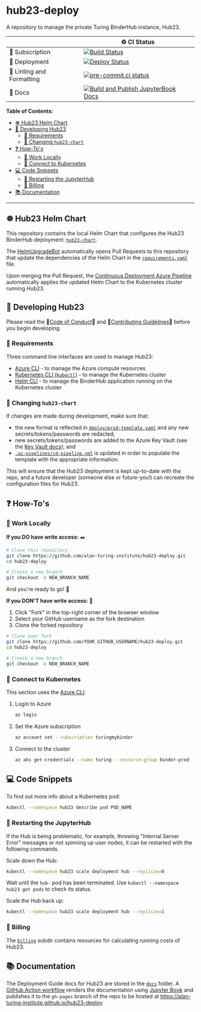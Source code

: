 # hub23-deploy

A repository to manage the private Turing BinderHub instance, Hub23.

| | :recycle: CI Status |
| --- | --- |
| :money_with_wings: Subscription | [![Build Status](https://dev.azure.com/hub23/hub23-deploy/_apis/build/status/Azure%20Subscription%20Status?branchName=main)](https://dev.azure.com/hub23/hub23-deploy/_build/latest?definitionId=5&branchName=main) |
| :rocket: Deployment | [![Deploy Status](https://dev.azure.com/hub23/hub23-deploy/_apis/build/status/Deploy%20upgrade%20to%20Hub23?branchName=main)](https://dev.azure.com/hub23/hub23-deploy/_build/latest?definitionId=1&branchName=main) |
| :broom: Linting and Formatting | [![pre-commit.ci status](https://results.pre-commit.ci/badge/github/alan-turing-institute/hub23-deploy/main.svg)](https://results.pre-commit.ci/latest/github/alan-turing-institute/hub23-deploy/main) |
| :notebook: Docs | [![Build and Publish JupyterBook Docs](https://github.com/alan-turing-institute/hub23-deploy/workflows/Build%20and%20Publish%20JupyterBook%20Docs/badge.svg)](https://github.com/alan-turing-institute/hub23-deploy/actions?query=workflow%3A%22Build+and+Publish+JupyterBook+Docs%22+branch%3Amain) |

**Table of Contents:**

- [:wheel_of_dharma: Hub23 Helm Chart](#wheel_of_dharma-hub23-helm-chart)
- [:rocket: Developing Hub23](#rocket-developing-hub23)
  - [:pushpin: Requirements](#pushpin-requirements)
  - [:repeat: Changing `hub23-chart`](#repeat-changing-hub23-chart)
- [:question: How-To's](#question-how-tos)
  - [:house_with_garden: Work Locally](#house_with_garden-work-locally)
  - [:electric_plug: Connect to Kubernetes](#electric_plug-connect-to-kubernetes)
- [:computer: Code Snippets](#computer-code-snippets)
  - [:dizzy: Restarting the JupyterHub](#dizzy-restarting-the-jupyterhub)
  - [:money_with_wings: Billing](#money_with_wings-billing)
- [:books: Documentation](#books-documentation)

---

## :wheel_of_dharma: Hub23 Helm Chart

This repository contains the local Helm Chart that configures the Hub23 BinderHub deployment: [`hub23-chart`](hub23-chart).

The [HelmUpgradeBot](https://github.com/HelmUpgradeBot/hub23-deploy-upgrades) automatically opens Pull Requests to this repository that update the dependencies of the Helm Chart in the [`requirements.yaml`](hub23-chart/requirements.yaml) file.

Upon merging the Pull Request, the [Continuous Deployment Azure Pipeline](.az-pipelines/cd-pipeline.yml) automatically applies the updated Helm Chart to the Kubernetes cluster running Hub23.

## :rocket: Developing Hub23

Please read the :purple_heart:[Code of Conduct](CODE_OF_CONDUCT.md):purple_heart: and :space_invader:[Contributing Guidelines](CONTRIBUTING.md):space_invader: before you begin developing.

### :pushpin: Requirements

Three command line interfaces are used to manage Hub23:

- [Azure CLI](https://docs.microsoft.com/en-us/cli/azure/install-azure-cli?view=azure-cli-latest) - to manage the Azure compute resources
- [Kubernetes CLI (`kubectl`)](https://kubernetes.io/docs/tasks/tools/install-kubectl/#install-kubectl) - to manage the Kubernetes cluster
- [Helm CLI](https://helm.sh/docs/using_helm/#installing-helm) - to manage the BinderHub application running on the Kubernetes cluster

### :repeat: Changing `hub23-chart`

If changes are made during development, make sure that:

- the new format is reflected in [`deploy/prod-template.yaml`](deploy/prod-template.yaml) and any new secrets/tokens/passwords are redacted;
- new secrets/tokens/passwords are added to the Azure Key Vault (see the [Key Vault docs](https://alan-turing-institute.github.io/hub23-deploy/azure-keyvault/)); and
- [`.az-pipelines/cd-pipeline.yml`](.az-pipelines/cd-pipeline.yml) is updated in order to populate the template with the appropriate information.

This will ensure that the Hub23 deployment is kept up-to-date with the repo, and a future developer (someone else or future-you!) can recreate the configuration files for Hub23.

## :question: How-To's

### :house_with_garden: Work Locally

**If you DO have write access:** :black_nib:

```bash
# Clone this repository
git clone https://github.com/alan-turing-institute/hub23-deploy.git
cd hub23-deploy

# Create a new branch
git checkout -b NEW_BRANCH_NAME
```

And you're ready to go! :tada:

**If you DON'T have write access:** :no_good:

1. Click "Fork" in the top-right corner of the browser window
2. Select your GitHub username as the fork destination
3. Clone the forked repository

```bash
# Clone your fork
git clone https://github.com/YOUR_GITHUB_USERNAME/hub23-deploy.git
cd hub23-deploy

# Create a new branch
git checkout -b NEW_BRANCH_NAME
```

### :electric_plug: Connect to Kubernetes

This section uses the [Azure CLI](#pushpin-requirements).

1. Login to Azure

    ```bash
    az login
    ```

2. Set the Azure subscription

    ```bash
    az account set --subscription turingmybinder
    ```

3. Connect to the cluster

    ```bash
    az aks get-credentials --name turing --resource-group binder-prod
    ```

## :computer: Code Snippets

To find out more info about a Kubernetes pod:

```bash
kubectl --namespace hub23 describe pod POD_NAME
```

### :dizzy: Restarting the JupyterHub

If the Hub is being problematic, for example, throwing "Internal Server Error" messages or not spinning up user nodes, it can be restarted with the following commands.

Scale down the Hub:

```bash
kubectl --namespace hub23 scale deployment hub --replicas=0
```

Wait until the `hub-` pod has been terminated.
Use `kubectl --namespace hub23 get pods` to check its status.

Scale the Hub back up:

```bash
kubectl --namespace hub23 scale deployment hub --replicas=1
```

### :money_with_wings: Billing

The [`billing`](./billing) subdir contains resources for calculating running costs of Hub23.

## :books: Documentation

The Deployment Guide docs for Hub23 are stored in the [`docs`](./docs) folder.
A [GitHub Action workflow](.github/workflows/build-docs.yml) renders the documentation using [Jupyter Book](https://jupyterbook.org) and publishes it to the `gh-pages` branch of the repo to be hosted at https://alan-turing-institute.github.io/hub23-deploy
